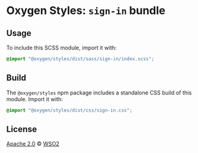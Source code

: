 # Oxygen Styles: `sign-in` bundle

## Usage

To include this SCSS module, import it with:

```scss
@import "@oxygen/styles/dist/sass/sign-in/index.scss";
```

## Build

The `@oxygen/styles` npm package includes a standalone CSS build of this module. Import it with:

```css
@import "@oxygen/styles/dist/css/sign-in.css";
```

## License

[Apache 2.0](../../../../../LICENSE) &copy; [WSO2](https://wso2.com/)
